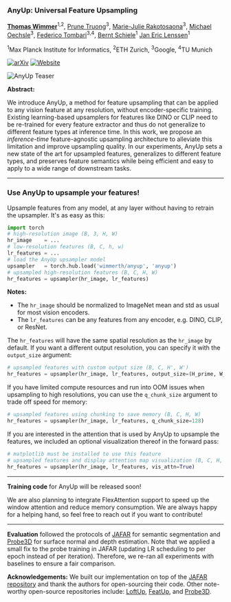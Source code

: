 ### AnyUp: Universal Feature Upsampling

[**Thomas Wimmer**](https://wimmerth.github.io/)<sup>1,2</sup>,
[Prune Truong](https://prunetruong.com/)<sup>3</sup>,
[Marie-Julie Rakotosaona](https://scholar.google.com/citations?user=eQ0om98AAAAJ&hl=en)<sup>3</sup>,
[Michael Oechsle](https://moechsle.github.io/)<sup>3</sup>,
[Federico Tombari](https://federicotombari.github.io/)<sup>3,4</sup>,
[Bernt Schiele](https://www.mpi-inf.mpg.de/departments/computer-vision-and-machine-learning/people/bernt-schiele)<sup>1</sup>
[Jan Eric Lenssen](https://janericlenssen.github.io/)<sup>1</sup>

<sup>1</sup>Max Planck Institute for Informatics, <sup>2</sup>ETH Zurich, <sup>3</sup>Google, <sup>4</sup>TU Munich

[![arXiv](https://img.shields.io/badge/arXiv-2510.xxxxx-b31b1b.svg)](https://arxiv.org/abs/2510.xxxxx)
[![Website](https://img.shields.io/badge/Website-AnyUp-blue)](https://wimmerth.github.io/anyup/)

![AnyUp Teaser](https://wimmerth.github.io/anyup/assets/figures/teaser-anyup.png)

**Abstract:**

We introduce AnyUp, a method for feature upsampling that can be applied to any vision feature at any resolution, without
encoder-specific training. Existing learning-based upsamplers for features like DINO or CLIP need to be re-trained for
every feature extractor and thus do not generalize to different feature types at inference time. In this work, we
propose an _inference-time_ feature-agnostic upsampling architecture to alleviate this limitation and improve upsampling
quality. In our experiments, AnyUp sets a new state of the art for upsampled features, generalizes to different feature
types, and preserves feature semantics while being efficient and easy to apply to a wide range of downstream tasks.

---

### Use AnyUp to upsample your features!

Upsample features from any model, at any layer without having to retrain the upsampler. It's as easy as this:

```python
import torch
# high-resolution image (B, 3, H, W)
hr_image    = ...
# low-resolution features (B, C, h, w) 
lr_features = ...
# load the AnyUp upsampler model
upsampler   = torch.hub.load('wimmerth/anyup', 'anyup')
# upsampled high-resolution features (B, C, H, W)
hr_features = upsampler(hr_image, lr_features)
```

**Notes:**
- The `hr_image` should be normalized to ImageNet mean and std as usual for most vision encoders.
- The `lr_features` can be any features from any encoder, e.g. DINO, CLIP, or ResNet.

The `hr_features` will have the same spatial resolution as the `hr_image` by default.
If you want a different output resolution, you can specify it with the `output_size` argument:

```python
# upsampled features with custom output size (B, C, H', W')
hr_features = upsampler(hr_image, lr_features, output_size=(H_prime, W_prime))
```

If you have limited compute resources and run into OOM issues when upsampling to high resolutions, you can use the
`q_chunk_size` argument to trade off speed for memory:

```python
# upsampled features using chunking to save memory (B, C, H, W)
hr_features = upsampler(hr_image, lr_features, q_chunk_size=128)
```

If you are interested in the attention that is used by AnyUp to upsample the features, we included an optional
visualization thereof in the forward pass:

```python
# matplotlib must be installed to use this feature
# upsampled features and display attention map visualization (B, C, H, W)
hr_features = upsampler(hr_image, lr_features, vis_attn=True)
```

---

**Training code** for AnyUp will be released soon!

We are also planning to integrate FlexAttention support to speed up the window attention and reduce memory consumption.
We are always happy for a helping hand, so feel free to reach out if you want to contribute!

---

**Evaluation** followed the protocols of [JAFAR](https://github.com/PaulCouairon/JAFAR) for semantic segmentation and
[Probe3D](https://github.com/mbanani/probe3d) for surface normal and depth estimation. Note that we applied a small fix
to the probe training in JAFAR (updating LR scheduling to per epoch instead of per iteration). Therefore, we re-ran all
experiments with baselines to ensure a fair comparison.

**Acknowledgements:**
We built our implementation on top of the [JAFAR repository](https://github.com/PaulCouairon/JAFAR) and thank the
authors for open-sourcing their code. Other note-worthy open-source repositories include:
[LoftUp](https://github.com/andrehuang/loftup), [FeatUp](https://github.com/mhamilton723/FeatUp), and
[Probe3D](https://github.com/mbanani/probe3d).
